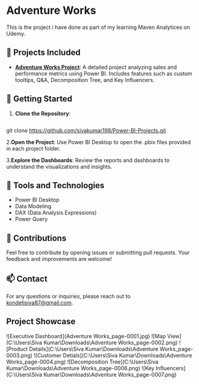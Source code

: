 # Adventure Works

This is the project i have done as part of my learning Maven Analytices on Udemy.

## 📁 Projects Included

- **[Adventure Works Project](#)**: A detailed project analyzing sales and performance metrics using Power BI. Includes features such as custom tooltips, Q&A, Decomposition Tree, and Key Influencers.

## 🚀 Getting Started

1. **Clone the Repository**: 
   ```bash
  git clone https://github.com/sivakumar198/Power-BI-Projects.git

2.**Open the Project**: Use Power BI Desktop to open the .pbix files provided in each project folder.

3.**Explore the Dashboards**: Review the reports and dashboards to understand the visualizations and insights.

## 🔧 Tools and Technologies
- Power BI Desktop
- Data Modeling
- DAX (Data Analysis Expressions)
- Power Query
## 🤝 Contributions
Feel free to contribute by opening issues or submitting pull requests. Your feedback and improvements are welcome!

## 📫 Contact
For any questions or inquiries, please reach out to kondetisiva87@gmail.com.

## Project Showcase

![Executive Dashboard](Adventure Works_page-0001.jpg)
![Map View](C:\Users\Siva Kumar\Downloads\Adventure Works_page-0002.png)
![Product Details](C:\Users\Siva Kumar\Downloads\Adventure Works_page-0003.png)
![Customer Detials](C:\Users\Siva Kumar\Downloads\Adventure Works_page-0004.png)
![Decomposition Tree](C:\Users\Siva Kumar\Downloads\Adventure Works_page-0006.png)
![Key Influencers](C:\Users\Siva Kumar\Downloads\Adventure Works_page-0007.png)





